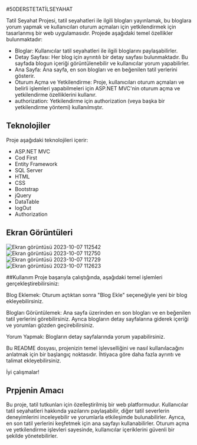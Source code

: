#50DERSTETATİLSEYAHAT

Tatil Seyahat Projesi, tatil seyahatleri ile ilgili blogları yayınlamak, bu bloglara yorum yapmak ve kullanıcıları oturum açmaları için yetkilendirmek için tasarlanmış bir web uygulamasıdır. Projede aşağıdaki temel özellikler bulunmaktadır:

- Bloglar: Kullanıcılar tatil seyahatleri ile ilgili bloglarını paylaşabilirler.
- Detay Sayfası: Her blog için ayrıntılı bir detay sayfası bulunmaktadır. Bu sayfada blogun içeriği görüntülenebilir ve kullanıcılar yorum yapabilirler.
- Ana Sayfa: Ana sayfa, en son blogları ve en beğenilen tatil yerlerini gösterir.
- Oturum Açma ve Yetkilendirme: Proje, kullanıcıları oturum açmaları ve belirli işlemleri yapabilmeleri için ASP.NET MVC'nin oturum açma ve yetkilendirme özelliklerini kullanır.
- authorization: Yetkilendirme için authorization (veya başka bir yetkilendirme yöntemi) kullanılmıştır.

## Teknolojiler

Proje aşağıdaki teknolojileri içerir:

- ASP.NET MVC
- Cod First
- Entity Framework
- SQL Server
- HTML
- CSS
- Bootstrap
- jQuery
- DataTable
- logOut
- Authorization


## Ekran Görüntüleri
![Ekran görüntüsü 2023-10-07 112542](https://github.com/Ademyldrrm/TatilSeyahetProje/assets/92265631/0798193f-039e-4c14-a806-52648a0b1c4d)
![Ekran görüntüsü 2023-10-07 112750](https://github.com/Ademyldrrm/TatilSeyahetProje/assets/92265631/acf64c35-a1fc-4eac-8c13-d6b270d5a210)
![Ekran görüntüsü 2023-10-07 112729](https://github.com/Ademyldrrm/TatilSeyahetProje/assets/92265631/8c6e8271-f984-49c5-86d3-d59e71029f05)
![Ekran görüntüsü 2023-10-07 112623](https://github.com/Ademyldrrm/TatilSeyahetProje/assets/92265631/211a1aa9-1206-4da8-9845-25035675d2b0)

##Kullanım
Proje başarıyla çalıştığında, aşağıdaki temel işlemleri gerçekleştirebilirsiniz:

Blog Eklemek: Oturum açtıktan sonra "Blog Ekle" seçeneğiyle yeni bir blog ekleyebilirsiniz.

Blogları Görüntülemek: Ana sayfa üzerinden en son blogları ve en beğenilen tatil yerlerini görebilirsiniz. Ayrıca blogların detay sayfalarına giderek içeriği ve yorumları gözden geçirebilirsiniz.

Yorum Yapmak: Blogların detay sayfalarında yorum yapabilirsiniz.

Bu README dosyası, projenizin temel işlevselliğini ve nasıl kullanılacağını anlatmak için bir başlangıç ​​noktasıdır. İhtiyaca göre daha fazla ayrıntı ve talimat ekleyebilirsiniz.

İyi çalışmalar!

## Prpjenin Amacı
Bu proje, tatil tutkunları için özelleştirilmiş bir web platformudur. Kullanıcılar tatil seyahatleri hakkında yazılarını paylaşabilir, diğer tatil severlerin deneyimlerini inceleyebilir ve yorumlarla etkileşimde bulunabilirler. Ayrıca, en son tatil yerlerini keşfetmek için ana sayfayı kullanabilirler. Oturum açma ve yetkilendirme işlevleri sayesinde, kullanıcılar içeriklerini güvenli bir şekilde yönetebilirler.

